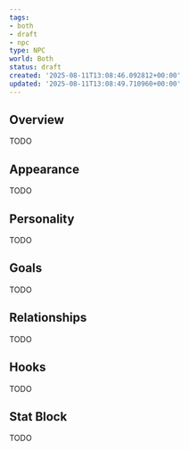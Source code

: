 ```yaml
---
tags:
- both
- draft
- npc
type: NPC
world: Both
status: draft
created: '2025-08-11T13:08:46.092812+00:00'
updated: '2025-08-11T13:08:49.710960+00:00'
---
```



## Overview

TODO
## Appearance

TODO
## Personality

TODO
## Goals

TODO
## Relationships

TODO
## Hooks

TODO
## Stat Block

TODO
